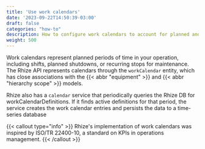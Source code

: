 ```yaml
---
title: 'Use work calendars'
date: '2023-09-22T14:50:39-03:00'
draft: false
categories: "how-to"
description: How to configure work calendars to account for planned and unplanned downtime in your operation.
weight: 500
---
```


Work calendars represent planned periods of time in your operation,
including shifts, planned shutdowns, or recurring stops for maintenance.
The Rhize API represents calendars through the `workCalendar` entity,
which has close associations with the {{< abbr "equipment" >}} and {{< abbr "hierarchy scope" >}} models.

Rhize also has a `calendar` service that periodically queries the Rhize DB for workCalendarDefinitions.
If it finds active definitions for that period, the service creates the work calendar entries and persists the data to a time-series database

{{< callout type="info" >}}
Rhize's implementation of work calendars was inspired by ISO/TR
22400-10, a standard on KPIs in operations management. 
{{< /callout >}}


